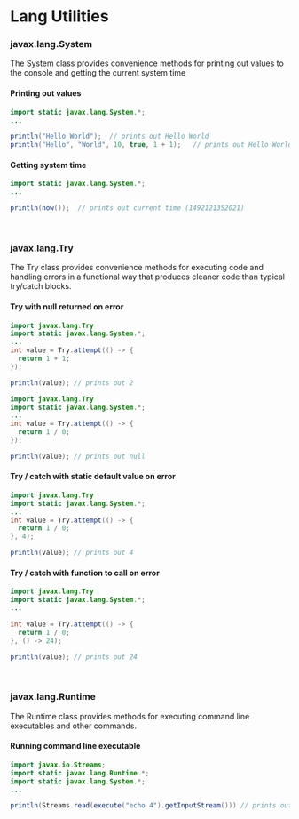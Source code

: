 # Lang Utilities
### javax.lang.System
The System class provides convenience methods for printing out values to the console and getting the current system time

#### Printing out values
```java
import static javax.lang.System.*;
...

println("Hello World");  // prints out Hello World
println("Hello", "World", 10, true, 1 + 1);   // prints out Hello World 10 true 2
```

#### Getting system time
```java
import static javax.lang.System.*;
...

println(now());  // prints out current time (1492121352021)
```

<br>

### javax.lang.Try
The Try class provides convenience methods for executing code and handling errors in a functional way that produces cleaner code than typical try/catch blocks.

#### Try with null returned on error
```java
import javax.lang.Try
import static javax.lang.System.*;
...
int value = Try.attempt(() -> {
  return 1 + 1;
});

println(value); // prints out 2
```
```java
import javax.lang.Try
import static javax.lang.System.*;
...
int value = Try.attempt(() -> {
  return 1 / 0;
});

println(value); // prints out null
```

#### Try / catch with static default value on error
```java
import javax.lang.Try
import static javax.lang.System.*;
...
int value = Try.attempt(() -> {
  return 1 / 0;
}, 4);

println(value); // prints out 4
```

#### Try / catch with function to call on error
```java
import javax.lang.Try
import static javax.lang.System.*;
...

int value = Try.attempt(() -> {
  return 1 / 0;
}, () -> 24);

println(value); // prints out 24
```

<br>

### javax.lang.Runtime
The Runtime class provides methods for executing command line executables and other commands.
#### Running command line executable
```java
import javax.io.Streams;
import static javax.lang.Runtime.*;
import static javax.lang.System.*;
...

println(Streams.read(execute("echo 4").getInputStream())) // prints out 4
```